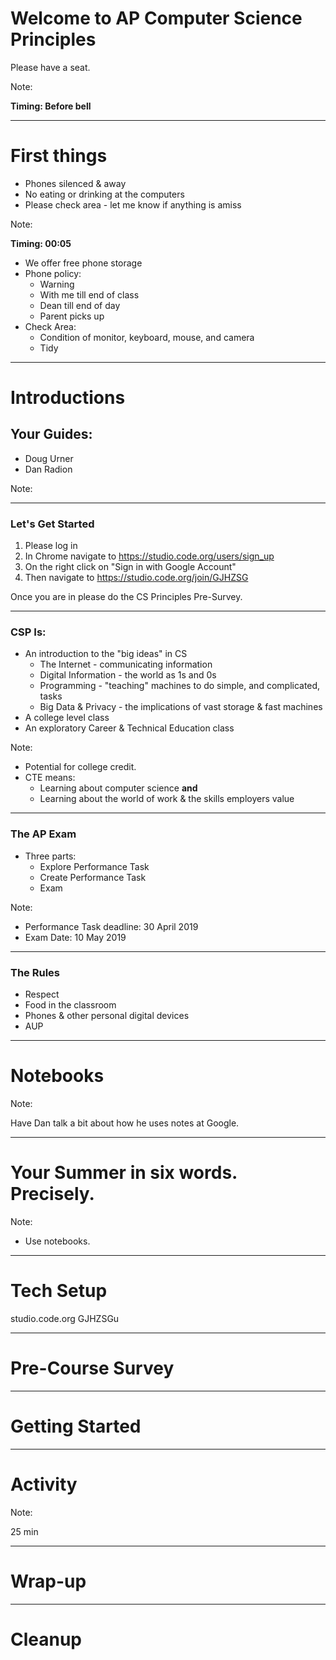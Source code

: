 # Welcome to AP Computer Science Principles

Please have a seat.

Note:

**Timing: Before bell**

---

# First things
* Phones silenced & away
* No eating or drinking at the computers
* Please check area - let me know if anything is amiss

Note:

**Timing: 00:05**

* We offer free phone storage
* Phone policy:
  - Warning
  - With me till end of class
  - Dean till end of day
  - Parent picks up
* Check Area:
  - Condition of monitor, keyboard, mouse, and camera
  - Tidy
---

# Introductions

## Your Guides:
* Doug Urner
* Dan Radion

Note:

---

### Let's Get Started

1. Please log in
1. In Chrome navigate to https://studio.code.org/users/sign_up
1. On the right click on "Sign in with Google Account"
1. Then navigate to https://studio.code.org/join/GJHZSG

Once you are in please do the CS Principles Pre-Survey.

---

### CSP Is:
* An introduction to the "big ideas" in CS
  - The Internet - communicating information
  - Digital Information - the world as 1s and 0s
  - Programming - "teaching" machines to do simple, and complicated, tasks
  - Big Data & Privacy - the implications of vast storage & fast machines
* A college level class
* An exploratory Career & Technical Education class

Note:
* Potential for college credit.
* CTE means:
  - Learning about computer science **and**
  - Learning about the world of work & the skills employers value
---



### The AP Exam

* Three parts:
  - Explore Performance Task
  - Create Performance Task
  - Exam

Note:

* Performance Task deadline: 30 April 2019
* Exam Date: 10 May 2019

---

### The Rules
* Respect
* Food in the classroom
* Phones & other personal digital devices
* AUP

---

# Notebooks

Note:

Have Dan talk a bit about how he uses notes at Google.

---

# Your Summer in six words. Precisely.

Note:

* Use notebooks.

---

# Tech Setup

studio.code.org
GJHZSGu

---

# Pre-Course Survey

---

# Getting Started

---

# Activity

Note:

25 min

---

# Wrap-up

---

# Cleanup

